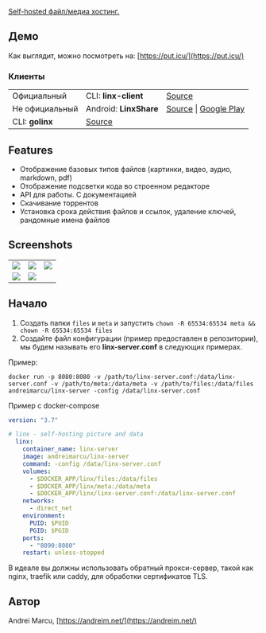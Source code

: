 [Self-hosted файл/медиа хостинг.](https://github.com/ZizzyDizzyMC/linx-server/)

## Демо

Как выглядит, можно посмотреть на: [https://put.icu/](https://put.icu/)

### Клиенты

|     |     |     |
| --- | --- | --- |
| Официальный | CLI: **linx-client** | [Source](https://github.com/andreimarcu/linx-client) |
| Не официальный | Android: **LinxShare** | [Source](https://github.com/iksteen/LinxShare/) \| [Google Play](https://play.google.com/store/apps/details?id=org.thegraveyard.linxshare) |
| CLI: **golinx** | [Source](https://github.com/mutantmonkey/golinx) |

## Features

-   Отображение базовых типов файлов (картинки, видео, аудио, markdown, pdf)
-   Отображение подсветки кода во строенном редакторе
-   API для работы. С документацией
-   Скачивание торрентов
-   Установка срока действия файлов и ссылок, удаление ключей, рандомные имена файлов

## Screenshots

|     |     |     |
| --- | --- | --- |
| ![](https://user-images.githubusercontent.com/4650950/76579039-03c82680-6488-11ea-8e23-4c927386fbd9.png) | ![](https://user-images.githubusercontent.com/4650950/76578903-771d6880-6487-11ea-8baf-a4a23fef4d26.png) | ![](https://user-images.githubusercontent.com/4650950/76578910-7be21c80-6487-11ea-9a0a-587d59bc5f80.png) |
| ![](https://user-images.githubusercontent.com/4650950/76578908-7b498600-6487-11ea-8994-ee7b6eb9cdb1.png) | ![](https://user-images.githubusercontent.com/4650950/76578907-7b498600-6487-11ea-8941-8f582bf87fb0.png) |     |

## Начало

1.  Создать папки `files` и `meta` и запустить `chown -R 65534:65534 meta && chown -R 65534:65534 files`
2.  Создайте файл конфигурации (пример предоставлен в репозитории), мы будем называть его **linx-server.conf** в следующих примерах.

Пример:

```
docker run -p 8080:8080 -v /path/to/linx-server.conf:/data/linx-server.conf -v /path/to/meta:/data/meta -v /path/to/files:/data/files andreimarcu/linx-server -config /data/linx-server.conf
```

Пример с docker-compose

```yaml
version: "3.7"

# linx - self-hosting picture and data
  linx:
    container_name: linx-server
    image: andreimarcu/linx-server
    command: -config /data/linx-server.conf
    volumes:
      - $DOCKER_APP/linx/files:/data/files
      - $DOCKER_APP/linx/meta:/data/meta
      - $DOCKER_APP/linx/linx-server.conf:/data/linx-server.conf
    networks:
      - direct_net
    environment:
      PUID: $PUID
      PGID: $PGID
    ports:
      - "8090:8080"
    restart: unless-stopped
```

В идеале вы должны использовать обратный прокси-сервер, такой как nginx, traefik или caddy, для обработки сертификатов TLS.

## Автор

Andrei Marcu, [https://andreim.net/](https://andreim.net/)